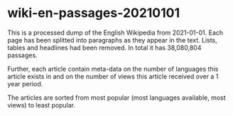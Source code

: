 # wiki-en-passages-20210101
This is a processed dump of the English Wikipedia from 2021-01-01. Each page has been splitted into paragraphs as they appear in the text. Lists, tables and headlines had been removed. In total it has 38,080,804 passages.

Further, each article contain meta-data on the number of languages this article exists in and on the number of views this article received over a 1 year period.

The articles are sorted from most popular (most languages available, most views) to least popular.